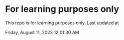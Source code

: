 # For learning purposes only
This repo is for learning purposes only.
Last updated at

Friday, August 11, 2023 12:01:30 AM

